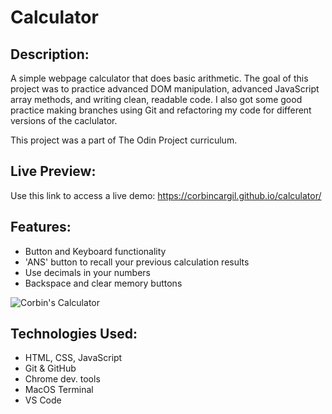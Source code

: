 # Calculator


## Description:

A simple webpage calculator that does basic arithmetic. The goal of this project was to practice advanced DOM manipulation, advanced JavaScript array methods, and writing clean, readable code. I also got some good practice making branches using Git and refactoring my code for different versions of the caclulator. 

This project was a part of The Odin Project curriculum. 

## Live Preview: 

Use this link to access a live demo: https://corbincargil.github.io/calculator/

## Features: 

* Button and Keyboard functionality
* 'ANS' button to recall your previous calculation results
* Use decimals in your numbers
* Backspace and clear memory buttons

![Corbin's Calculator](https://user-images.githubusercontent.com/100732012/164499279-edca4f7c-fabd-46e6-a827-4937cbfb288b.png)


## Technologies Used:

* HTML, CSS, JavaScript
* Git & GitHub
* Chrome dev. tools
* MacOS Terminal
* VS Code
